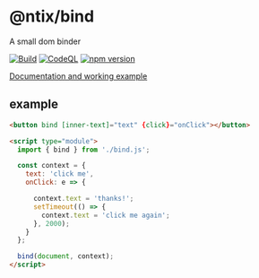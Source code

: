 # @ntix/bind

A small dom binder

[![Build](https://github.com/MrAntix/bind/actions/workflows/build.yml/badge.svg)](https://github.com/MrAntix/bind/actions/workflows/build.yml)
[![CodeQL](https://github.com/MrAntix/bind/actions/workflows/github-code-scanning/codeql/badge.svg)](https://github.com/MrAntix/bind/actions/workflows/github-code-scanning/codeql)
[![npm version](https://badge.fury.io/js/%40ntix%2Fbind.svg)](https://badge.fury.io/js/%40ntix%2Fbind)

[Documentation and working example](https://mrantix.github.io/bind/)

## example

```html
<button bind [inner-text]="text" {click}="onClick"></button>

<script type="module">
  import { bind } from './bind.js';

  const context = {
    text: 'click me',
    onClick: e => {

      context.text = 'thanks!';
      setTimeout(() => {
        context.text = 'click me again';
      }, 2000);
    }
  };

  bind(document, context);
</script>
```
